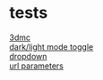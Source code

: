 # tests

[3dmc](https://shamshitty.xyz/tests/3dmc)
<br>
[dark/light mode toggle](https://shamshitty.xyz/tests/darkmode)
<br>
[dropdown](https://shamshitty.xyz/tests/dropdown)
<br>
[url parameters](https://shamshitty.xyz/tests/parameters)
